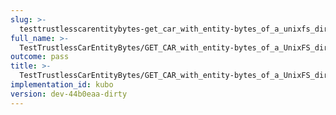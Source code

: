 ```yaml
---
slug: >-
  testtrustlesscarentitybytes-get_car_with_entity-bytes_of_a_unixfs_directory_(accept_header)-header_accept-ranges
full_name: >-
  TestTrustlessCarEntityBytes/GET_CAR_with_entity-bytes_of_a_UnixFS_directory_(Accept_Header)/Header_Accept-Ranges
outcome: pass
title: >-
  TestTrustlessCarEntityBytes/GET_CAR_with_entity-bytes_of_a_UnixFS_directory_(Accept_Header)/Header_Accept-Ranges
implementation_id: kubo
version: dev-44b0eaa-dirty
---
```


